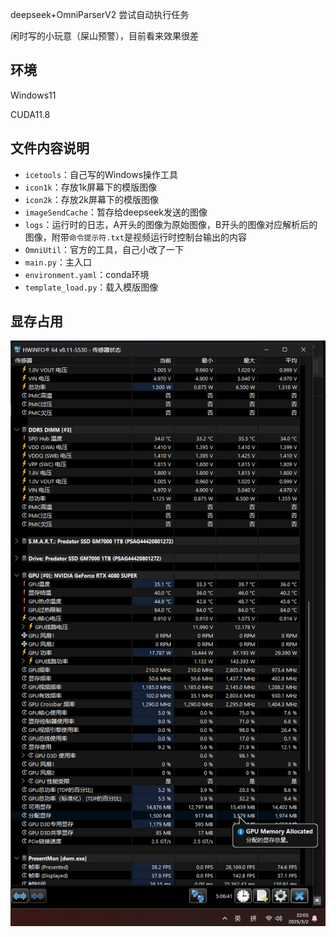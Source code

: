 deepseek+OmniParserV2 尝试自动执行任务

闲时写的小玩意（屎山预警），目前看来效果很差

## 环境

Windows11

CUDA11.8

## 文件内容说明

* `icetools`：自己写的Windows操作工具
* `icon1k`：存放1k屏幕下的模版图像
* `icon2k`：存放2k屏幕下的模版图像
* `imageSendCache`：暂存给deepseek发送的图像
* `logs`：运行时的日志，A开头的图像为原始图像，B开头的图像对应解析后的图像，附带`命令提示符.txt`是视频运行时控制台输出的内容
* `OmniUtil`：官方的工具，自己小改了一下
* `main.py`：主入口
* `environment.yaml`：conda环境
* `template_load.py`：载入模版图像

## 显存占用

![显存占用截图](pics/显存占用.png)